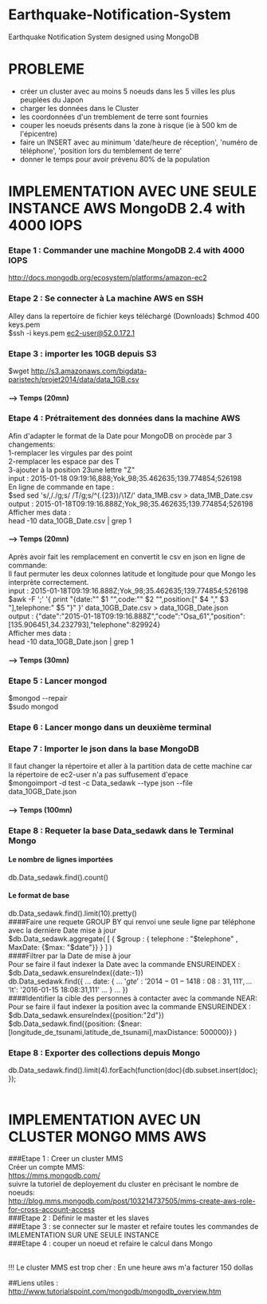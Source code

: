 # Earthquake-Notification-System
Earthquake Notification System designed using MongoDB

# PROBLEME
- créer un cluster avec au moins 5 noeuds dans les 5 villes les plus peuplées du Japon
- charger les données dans le Cluster
- les coordonnées d'un tremblement de terre sont fournies
- couper les noeuds présents dans la zone à risque (ie à 500 km de l'épicentre)
- faire un INSERT avec au minimum 'date/heure de réception', 'numéro de téléphone', 'position lors du temblement de terre'
- donner le temps pour avoir prévenu 80% de la population


# IMPLEMENTATION AVEC UNE SEULE INSTANCE AWS MongoDB 2.4 with 4000 IOPS 

### Etape 1 : Commander une machine MongoDB 2.4 with 4000 IOPS 
http://docs.mongodb.org/ecosystem/platforms/amazon-ec2

### Etape 2 : Se connecter à La machine AWS en SSH
Alley dans la repertoire de fichier keys téléchargé (Downloads)
$chmod 400 keys.pem    
$ssh -i keys.pem ec2-user@52.0.172.1  

### Etape 3 : importer les 10GB depuis S3

$wget http://s3.amazonaws.com/bigdata-paristech/projet2014/data/data_1GB.csv

#### --> Temps (20mn)
### Etape 4 : Prétraitement des données dans la machine AWS
Afin d'adapter le format de la Date pour MongoDB on procède par 3 changements:<br>
1-remplacer les virgules par des point<br>
2-remplacer les espace par des T<br>
3-ajouter à la position 23une lettre "Z"<br>
input : 2015-01-18 09:19:16,888;Yok_98;35.462635;139.774854;526198<br>
En ligne de commande en tape :<br>
$sed sed 's/,/./g;s/ /T/g;s/^\(.\{23\}\)/\1Z/' data_1MB.csv > data_1MB_Date.csv <br>
output : 2015-01-18T09:19:16.888Z;Yok_98;35.462635;139.774854;526198<br>
Afficher mes data :<br>
head -10 data_10GB_Date.csv | grep 1<br>
#### --> Temps (20mn)<br>
Après avoir fait les remplacement en convertit le csv en json en ligne de commande:<br>
Il faut permuter les deux colonnes latitude et longitude pour que Mongo les interprète correctement.<br>
input : 2015-01-18T09:19:16.888Z;Yok_98;35.462635;139.774854;526198<br>
$awk -F ';' '{ print "{date:\"" $1 "\",code:\"" $2 "\",position:[" $4 "," $3 "],telephone:" $5 "}" }' data_10GB_Date.csv > data_10GB_Date.json<br>
output : {"date":"2015-01-18T09:19:16.888Z","code":"Osa_61","position":[135.906451,34.232793],"telephone":829924}<br>
Afficher mes data :<br>
head -10 data_10GB_Date.json | grep 1<br>
#### --> Temps (30mn)
### Etape 5 : Lancer mongod <br>
$mongod --repair<br>
$sudo mongod<br>
### Etape 6 : Lancer mongo dans un deuxième terminal <br>
### Etape 7 : Importer le json dans la base MongoDB<br>
Il faut changer la répertoire et aller à la partition data de cette machine car la répertoire de ec2-user n'a pas suffusement d'epace<br>
$mongoimport -d test -c Data_sedawk  --type json --file data_10GB_Date.json <br>
#### --> Temps (100mn)<br>
### Etape 8 : Requeter la base Data_sedawk dans le Terminal Mongo<br>
#### Le nombre de lignes importées<br>
db.Data_sedawk.find().count()<br>
#### Le format de base<br>
db.Data_sedawk.find().limit(10).pretty()<br>
####Faire une requete GROUP BY qui renvoi une seule ligne par téléphone avec la dernière Date mise à jour<br>
$db.Data_sedawk.aggregate( [ { $group : { telephone : "$telephone" , MaxDate: {$max: "$date"}} } ] ) <br>
####Filtrer par la Date de mise à jour<br>
Pour se faire il faut indexer la Date avec la commande ENSUREINDEX :<br>
$db.Data_sedawk.ensureIndex({date:-1})<br>
db.Data_sedawk.find({
...     date: { 
...             '$gte': '2014-01-14 18:08:31,111',
...             '$lt': '2016-01-15 18:08:31,111' 
...     }
... })<br>
####Identifier la cible des personnes à contacter avec la commande NEAR:
Pour se faire il faut indexer la position avec la commande ENSUREINDEX :
$db.Data_sedawk.ensureIndex({position:"2d"})<br>
$db.Data_sedawk.find({position: {$near:[longitude_de_tsunami,latitude_de_tsunami],maxDistance: 500000}} )<br>
### Etape 8 : Exporter des collections depuis Mongo<br>
db.Data_sedawk.find().limit(4).forEach(function(doc){db.subset.insert(doc); });<br><br>

# IMPLEMENTATION AVEC UN CLUSTER MONGO MMS AWS <br>
###Etape 1 : Creer un cluster MMS<br>
Créer un compte MMS:<br>
https://mms.mongodb.com/<br>
suivre la tutoriel de deployement du cluster en précisant le nombre de noeuds:<br>
http://blog.mms.mongodb.com/post/103214737505/mms-create-aws-role-for-cross-account-access<br>
###Etape 2 : Définir le master et les slaves<br>
###Etape 3 : se connecter sur le master et refaire toutes les commandes de IMLEMENTATION SUR UNE SEULE INSTANCE<br>
###Etape 4 : couper un noeud et refaire le calcul dans Mongo<br><br>

!!! Le cluster MMS est trop cher : En une heure aws m'a facturer 150 dollas<br>
 
##Liens utiles :<br>
http://www.tutorialspoint.com/mongodb/mongodb_overview.htm
